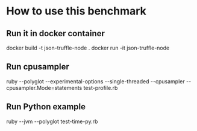# How to use this benchmark

## Run it in docker container
docker build -t json-truffle-node .
docker run -it json-truffle-node

## Run cpusampler 
ruby --polyglot --experimental-options --single-threaded --cpusampler --cpusampler.Mode=statements test-profile.rb

## Run Python example
ruby --jvm --polyglot test-time-py.rb